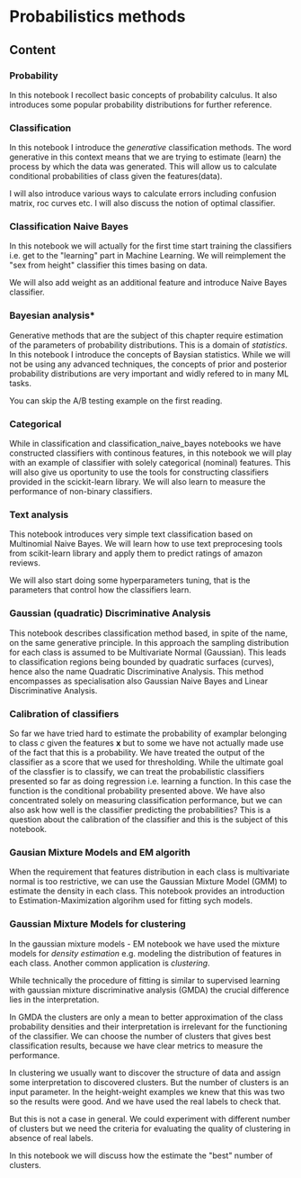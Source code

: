 # Probabilistics methods

## Content 

### Probability

In this notebook I recollect basic concepts of probability calculus. 
It also introduces some popular probability distributions for further reference. 

### Classification

In this notebook I introduce the _generative_ classification methods. The word generative in this context means that we are trying to estimate (learn) the process by which the data was generated. This will allow us to calculate conditional probabilities of class given the features(data). 

I will also introduce various ways to calculate errors including confusion matrix, roc curves etc. I will also discuss the notion of optimal classifier. 

### Classification Naive Bayes

In this notebook we will  actually for the first time start training the classifiers i.e. get to the "learning"  part in Machine Learning. We will reimplement the "sex from height" classifier this times basing on data.

We will also add weight as an additional feature and introduce Naive Bayes classifier. 


### Bayesian analysis*

Generative methods that are the subject of this chapter require estimation of the parameters of probability distributions. This is a domain of _statistics_. In this notebook I introduce the concepts of Baysian statistics. While we will not be using any advanced techniques, the concepts of  prior and posterior probability distributions are very important and widly refered to in many ML tasks.  

You can skip the A/B testing example on the first reading. 

### Categorical

While in classification and classification_naive_bayes notebooks we have constructed classifiers with continous features, in this notebook we will play with an example  of 
classifier with solely categorical (nominal) features. This will also give us oportunity to use the tools for constructing classifiers  provided in the scickit-learn library. We will also learn to measure the performance of non-binary classifiers. 

### Text analysis

This notebook introduces very simple text classification based on Multinomial Naive Bayes. We will learn how to use text preprocesing tools from scikit-learn library and apply them to predict ratings of amazon reviews.

We will also start doing some hyperparameters tuning, that is the parameters that control how the classifiers learn. 


### Gaussian (quadratic) Discriminative Analysis

This notebook describes   classification method based, in spite of the name, on the same generative principle. In this approach the  sampling distribution for each class is assumed to be Multivariate Normal (Gaussian). This leads to classification regions being bounded by quadratic surfaces (curves), hence also the name Quadratic Discriminative Analysis. 
This  method encompasses as specialisation also Gaussian Naive Bayes and Linear Discriminative Analysis. 

### Calibration of classifiers

So far we have tried hard to estimate the probability of examplar belonging to class  _c_ given the features  __x__ 
but to some  we have not actually made use of the fact that this is a probability. We have treated the output of the classifier as a score that we used for thresholding. While the ultimate goal of the classfier is to classify, we can treat the probabilistic classifiers presented so far as doing regression i.e. learning a function. In this case the function is the conditional probability presented above. We have also concentrated solely on measuring classification performance, but we can also ask how well is the classifier predicting the probabilities? This is a question about the calibration of the classifier and this is the subject of this notebook. 


### Gausian Mixture Models and  EM algorith

When the requirement that features distribution in each class is multivariate normal is too restrictive, we can use the Gaussian Mixture Model (GMM) to estimate the density in each class. This notebook provides an introduction to Estimation-Maximization algorihm used for fitting sych models. 

### Gaussian Mixture Models for clustering

In the gaussian mixture models - EM notebook we have used the mixture models for _density estimation_ e.g. modeling the  distribution of features in each class. Another common application is _clustering_. 


While technically the procedure of fitting is similar to supervised learning with gaussian mixture discriminative analysis (GMDA) the crucial difference lies in the interpretation. 

In GMDA the clusters are only a mean to better approximation of the class probability densities and their interpretation is irrelevant for the functioning of the classifier. We can choose the number of clusters that gives best classification results, because we have clear metrics to measure the performance.

In clustering we usually want to discover the structure of data and assign some interpretation to discovered clusters. But the  number of clusters is an input parameter. In the height-weight examples we knew that  this was two so the results were good. And we have used the real labels to check that. 

But this is not a case in general. We could experiment with different number of clusters but we need the criteria for evaluating the quality of clustering in absence of real labels. 

In this notebook we will discuss how the estimate the "best" number of clusters. 